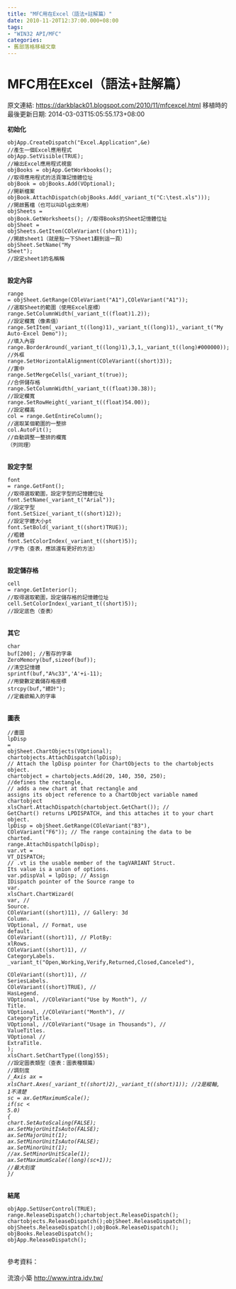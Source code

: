 ```yaml
---
title: "MFC用在Excel（語法+註解篇）"
date: 2010-11-20T12:37:00.000+08:00
tags: 
- "WIN32 API/MFC"
categories:
- 舊部落格移植文章
---
```


# MFC用在Excel（語法+註解篇）

原文連結: https://darkblack01.blogspot.com/2010/11/mfcexcel.html
移植時的最後更新日期: 2014-03-03T15:05:55.173+08:00

<b>初始化</b><pre class="prettyprint"><code>objApp.CreateDispatch("Excel.Application",&e) //產生一個Excel應用程式<br />objApp.SetVisible(TRUE); //繪出Excel應用程式視窗<br />objBooks = objApp.GetWorkbooks(); //取得應用程式的活頁簿記憶體位址<br />objBook = objBooks.Add(VOptional); //開新檔案<br />objBook.AttachDispatch(objBooks.Add(_variant_t("C:\\test.xls"))); //開啟舊檔（也可以叫Dlg出來用）<br />objSheets = objBook.GetWorksheets(); //取得Books的Sheet記憶體位址<br />objSheet = objSheets.GetItem(COleVariant((short)1)); //開啟sheet1（就是點一下Sheet1翻到這一頁）<br />objSheet.SetName("My Sheet"); //設定sheet1的名稱稱</code></pre><br /><b>設定內容</b><br /><pre class="prettyprint"><code>range = objSheet.GetRange(COleVariant("A1"),COleVariant("A1")); //選取Sheet的範圍（使用Excel座標）<br />range.SetColumnWidth(_variant_t((float)1.2)); //設定欄寬（像素值）<br />range.SetItem(_variant_t((long)1),_variant_t((long)1),_variant_t("My Auto-Excel Demo")); //填入內容<br />range.BorderAround(_variant_t((long)1),3,1,_variant_t((long)#000000)); //外框<br />range.SetHorizontalAlignment(COleVariant((short)3)); //置中<br />range.SetMergeCells(_variant_t(true)); //合併儲存格<br />range.SetColumnWidth(_variant_t((float)30.38)); //設定欄寬<br />range.SetRowHeight(_variant_t((float)54.00)); //設定欄高<br />col = range.GetEntireColumn(); //選取某個範圍的一整排<br />col.AutoFit(); //自動調整一整排的欄寬<br />（列同理）</code></pre><br /><b>設定字型</b><br /><pre class="prettyprint"><code>font = range.GetFont(); //取得選取範圍，設定字型的記憶體位址<br />font.SetName(_variant_t("Arial")); //設定字型<br />font.SetSize(_variant_t((short)12)); //設定字體大小pt<br />font.SetBold(_variant_t((short)TRUE)); //粗體<br />font.SetColorIndex(_variant_t((short)5)); //字色（查表，應該還有更好的方法）</code></pre><br /><b>設定儲存格</b><br /><pre class="prettyprint"><code>cell = range.GetInterior(); //取得選取範圍，設定儲存格的記憶體位址<br />cell.SetColorIndex(_variant_t((short)5)); //設定底色（查表）</code></pre><br /><b>其它</b><br /><pre class="prettyprint"><code>char buf[200]; //暫存的字串<br />ZeroMemory(buf,sizeof(buf)); //清空記憶體<br />sprintf(buf,"A%c33",'A'+i-11); //用變數定義儲存格座標<br />strcpy(buf,"總計"); //定義欲輸入的字串</code></pre><br /><b>圖表</b><br /><pre class="prettyprint"><code>//畫圖<br />lpDisp = objSheet.ChartObjects(VOptional);<br />chartobjects.AttachDispatch(lpDisp); // Attach the lpDisp pointer for ChartObjects to the chartobjects object.<br />chartobject = chartobjects.Add(20, 140, 350, 250); //defines the rectangle,<br />// adds a new chart at that rectangle and assigns its object reference to a ChartObject variable named chartobject<br />xlsChart.AttachDispatch(chartobject.GetChart()); // GetChart() returns LPDISPATCH, and this attaches it to your chart object.<br />lpDisp = objSheet.GetRange(COleVariant("B3"), COleVariant("F6")); // The range containing the data to be charted.<br />range.AttachDispatch(lpDisp);<br />var.vt = VT_DISPATCH;<br />// .vt is the usable member of the tagVARIANT Struct. Its value is a union of options.<br />var.pdispVal = lpDisp; // Assign IDispatch pointer of the Source range to var.<br />xlsChart.ChartWizard(<br />var, // Source.<br />COleVariant((short)11), // Gallery: 3d Column.<br />VOptional, // Format, use default.<br />COleVariant((short)1), // PlotBy: xlRows.<br />COleVariant((short)1), // CategoryLabels.<br />_variant_t("Open,Working,Verify,Returned,Closed,Canceled"), <br />COleVariant((short)1), // SeriesLabels.<br />COleVariant((short)TRUE), // HasLegend.<br />VOptional, //COleVariant("Use by Month"), // Title.<br />VOptional, //COleVariant("Month"), // CategoryTitle.<br />VOptional, //COleVariant("Usage in Thousands"), // ValueTitles.<br />VOptional // ExtraTitle.<br />);<br />xlsChart.SetChartType((long)55); //設定圖表類型（查表：圖表種類篇）<br />//調刻度<br />/*_Axis ax = xlsChart.Axes(_variant_t((short)2),_variant_t((short)1)); //2是縱軸, 1不清楚<br />sc = ax.GetMaximumScale();<br />if(sc < 5.0)<br />{<br />chart.SetAutoScaling(FALSE);<br />ax.SetMajorUnitIsAuto(FALSE);<br />ax.SetMajorUnit(1);<br />ax.SetMinorUnitIsAuto(FALSE);<br />ax.SetMinorUnit(1);<br />//ax.SetMinorUnitScale(1);<br />ax.SetMaximumScale((long)(sc+1)); //最大刻度<br />}*/</code></pre><br /><b>結尾</b><br /><pre class="prettyprint"><code>objApp.SetUserControl(TRUE);<br />range.ReleaseDispatch();chartobject.ReleaseDispatch();<br />chartobjects.ReleaseDispatch();objSheet.ReleaseDispatch();<br />objSheets.ReleaseDispatch();objBook.ReleaseDispatch();<br />objBooks.ReleaseDispatch();<br />objApp.ReleaseDispatch();</code></pre><br />參考資料：<br /><br />流浪小築 <a href="http://www.blogger.com/blogger.g?blogID=1853319424565477074">http://www.intra.idv.tw/</a>
